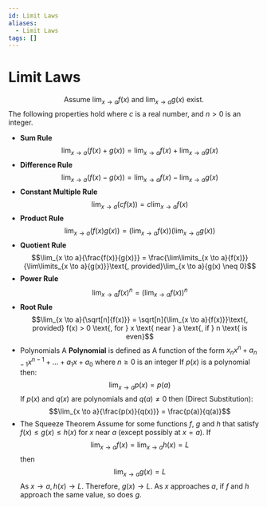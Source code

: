 ```yaml
---
id: Limit Laws
aliases:
  - Limit Laws
tags: []
---
```

# Limit Laws
$$\text{Assume }\lim_{x \to a}{f(x)}\text{ and }\lim_{x \to a}{g(x)}\text{ exist.}$$
The following properties hold where $c$ is a real number, and $n > 0$ is an integer.
- **Sum Rule**
  $$\lim_{x \to a}{(f(x) + g(x))} = \lim_{x \to a}{f(x)} + \lim_{x \to a}{g(x)}$$
- **Difference Rule**
  $$\lim_{x \to a}{(f(x) - g(x))} = \lim_{x \to a}{f(x)} - \lim_{x \to a}{g(x)}$$
- **Constant Multiple Rule**
  $$\lim_{x \to a}{(cf(x))} = c \lim_{x \to a}{f(x)}$$
- **Product Rule**
  $$\lim_{x \to a}{(f(x)g(x))} = (\lim_{x \to a}{f(x)})(\lim_{x \to a}{g(x)})$$
- **Quotient Rule**
  $$\lim_{x \to a}{\frac{f(x)}{g(x)}} = \frac{\lim\limits_{x \to a}{f(x)}}{\lim\limits_{x \to a}{g(x)}}\text{, provided}\lim_{x \to a}{g(x) \neq 0}$$
- **Power Rule**
$$\lim_{x \to a}{f(x)^n} = (\lim_{x \to a}{f(x)})^n$$
- **Root Rule**
$$\lim_{x \to a}{\sqrt[n]{f(x)}} = \sqrt[n]{\lim_{x \to a}{f(x)}}\text{, provided} f(x) > 0 \text{, for } x \text{ near } a \text{, if } n \text{ is even}$$
- Polynomials
    A **Polynomial** is defined as A function of the form $x_n x^n + a_{n-1} x^{n-1} + ... + a_1x + a_0$ where $n \geq 0$ is an integer
    If $p(x)$ is a polynomial then:
    $$\lim_{x \to a}{p(x)} = p(a)$$
    If $p(x)$ and $q(x)$ are polynomials and $q(a) \neq 0$ then (Direct Substitution):
    $$\lim_{x \to a}{\frac{p(x)}{q(x)}} = \frac{p(a)}{q(a)}$$
- The Squeeze Theorem
    Assume for some functions $f$, $g$ and $h$ that satisfy $f(x) \leq g(x) \leq h(x)$ for $x$ near $a$ (except possibly at $x = a$). If
    $$\lim_{x \to a}{f(x)} = \lim_{x \to a}{h(x)} = L$$
    then
    $$\lim_{x \to a}{g(x)} = L$$
    As $x \to a, h(x) \to L$. Therefore, $g(x) \to L$.
    As $x$ approaches $a$, if $f$ and $h$ approach the same value, so does $g$.
